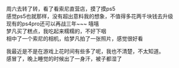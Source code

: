 周六去转了转，看了看索尼直营店，摸了摸ps5</br>
感觉ps5也就那样，没有超出意料我的想象，不值得多花两千块钱去升级</br>
现有的ps4pro还可以再战三年~~~ 嘻嘻</br>
梦凡买了糕点，我吃起来糯糯的，不好下咽</br>
相中了一个索尼的相机，给梦凡拍了一张照片，感觉很好看</br>

我最近是不是在游戏上花时间有些多了呢，我也不清楚，不太知道。</br>
  感冒了，晚上睡觉的时候出了一身汗，被子都湿了